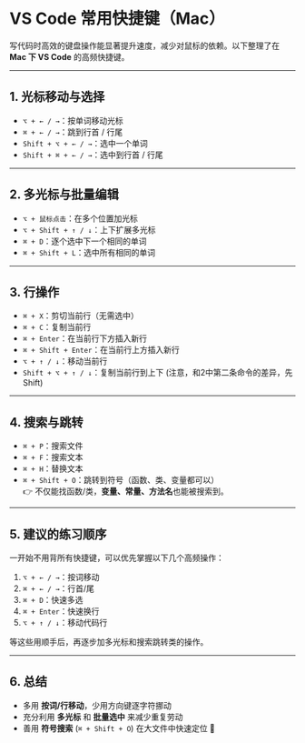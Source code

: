 # VS Code 常用快捷键（Mac）

写代码时高效的键盘操作能显著提升速度，减少对鼠标的依赖。以下整理了在 **Mac 下 VS Code** 的高频快捷键。

---

## 1. 光标移动与选择

- `⌥ + ← / →`：按单词移动光标  
- `⌘ + ← / →`：跳到行首 / 行尾  
- `Shift + ⌥ + ← / →`：选中一个单词  
- `Shift + ⌘ + ← / →`：选中到行首 / 行尾  

---

## 2. 多光标与批量编辑

- `⌥ + 鼠标点击`：在多个位置加光标  
- `⌥ + Shift + ↑ / ↓`：上下扩展多光标  
- `⌘ + D`：逐个选中下一个相同的单词  
- `⌘ + Shift + L`：选中所有相同的单词  

---

## 3. 行操作

- `⌘ + X`：剪切当前行（无需选中）  
- `⌘ + C`：复制当前行  
- `⌘ + Enter`：在当前行下方插入新行  
- `⌘ + Shift + Enter`：在当前行上方插入新行  
- `⌥ + ↑ / ↓`：移动当前行  
- `Shift + ⌥ + ↑ / ↓`：复制当前行到上下  (注意，和2中第二条命令的差异，先Shift)

---

## 4. 搜索与跳转

- `⌘ + P`：搜索文件  
- `⌘ + F`：搜索文本  
- `⌘ + H`：替换文本  
- `⌘ + Shift + O`：跳转到符号（函数、类、变量都可以）  
  👉 不仅能找函数/类，**变量、常量、方法名**也能被搜索到。  

---

## 5. 建议的练习顺序

一开始不用背所有快捷键，可以优先掌握以下几个高频操作：

1. `⌥ + ← / →`：按词移动  
2. `⌘ + ← / →`：行首/尾  
3. `⌘ + D`：快速多选  
4. `⌘ + Enter`：快速换行  
5. `⌥ + ↑ / ↓`：移动代码行  

等这些用顺手后，再逐步加多光标和搜索跳转类的操作。

---

## 6. 总结

- 多用 **按词/行移动**，少用方向键逐字符挪动  
- 充分利用 **多光标** 和 **批量选中** 来减少重复劳动  
- 善用 **符号搜索** (`⌘ + Shift + O`) 在大文件中快速定位 🚀
